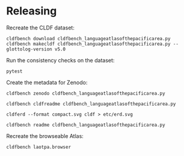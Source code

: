 # Releasing

Recreate the CLDF dataset:
```shell
cldfbench download cldfbench_languageatlasofthepacificarea.py
cldfbench makecldf cldfbench_languageatlasofthepacificarea.py --glottolog-version v5.0
```

Run the consistency checks on the dataset:
```shell
pytest
```

Create the metadata for Zenodo:
```shell
cldfbench zenodo cldfbench_languageatlasofthepacificarea.py
```

```shell
cldfbench cldfreadme cldfbench_languageatlasofthepacificarea.py 
```

```shell
cldferd --format compact.svg cldf > etc/erd.svg
```

```shell
cldfbench readme cldfbench_languageatlasofthepacificarea.py 
```

Recreate the browseable Atlas:
```shell
cldfbench laotpa.browser
```

